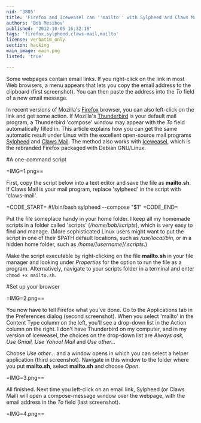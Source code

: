 ```yaml
---
nid: '3805'
title: 'Firefox and Iceweasel can ''mailto'' with Sylpheed and Claws Mail'
authors: 'Bob Mesibov'
published: '2012-10-05 16:32:18'
tags: 'firefox,sylpheed,claws-mail,mailto'
license: verbatim_only
section: hacking
main_image: main.png
listed: 'true'

---
```

Some webpages contain email links. If you right-click on the link in most Web browsers, a menu appears that lets you copy the email address to the clipboard (first screenshot). You can then paste the address into the _To_ field of a new email message.

In recent versions of Mozilla's [Firefox](http://www.mozilla.org/en-US/firefox/new/) browser, you can also left-click on the link and get some action. If Mozilla's [Thunderbird](http://www.mozilla.org/en-US/thunderbird/) is your default mail program, a Thunderbird 'compose' window may appear with the _To_ field automatically filled in. This article explains how you can get the same automatic result under Linux with the excellent open-source mail programs [Sylpheed](http://sylpheed.sraoss.jp/en/) and [Claws Mail](http://www.claws-mail.org/). The method also works with [Iceweasel](http://en.wikipedia.org/wiki/Iceweasel), which is the rebranded Firefox packaged with Debian GNU/Linux.

<!--break-->

#A one-command script

=IMG=1.png==

First, copy the script below into a text editor and save the file as __mailto.sh__. If Claws Mail is your mail program, replace 'sylpheed' in the script with 'claws-mail'.

=CODE_START=
#!/bin/bash
sylpheed --compose "$1"
=CODE_END=

Put the file someplace handy in your home folder. I keep all my homemade scripts in a folder called 'scripts' (_/home/bob/scripts_), which is very easy to find and manage. (More sophisticated Linux users might want to put the script in one of their $PATH default locations, such as _/usr/local/bin_, or in a hidden home folder, such as _/home/[username]/.scripts_.)

Make the script executable by right-clicking on the file __mailto.sh__ in your file manager and looking under _Properties_ for the option to run the file as a program. Alternatively, navigate to your scripts folder in a terminal and enter `chmod +x mailto.sh`.

#Set up your browser

=IMG=2.png==

You now have to tell Firefox what you've done. Go to the Applications tab in the Preferences dialog (second screenshot). When you select 'mailto' in the Content Type column on the left, you'll see a drop-down list in the Action column on the right. I don't have Thunderbird on my computer, and in my version of Iceweasel, the choices on the drop-down list are _Always ask, Use Gmail, Use Yahoo! Mail_ and _Use other..._

Choose _Use other..._ and a window opens in which you can select a helper application (third screenshot). Navigate in this window to the folder where you put __mailto.sh__, select __mailto.sh__ and choose _Open_.

=IMG=3.png==

All finished. Next time you left-click on an email link, Sylpheed (or Claws Mail) will open a compose-message window over the webpage, with the email address in the _To_ field (last screenshot).

=IMG=4.png==